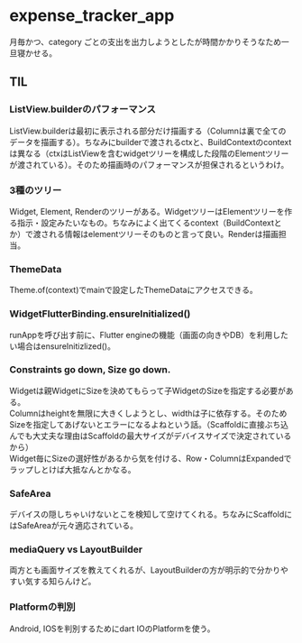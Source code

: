 # expense_tracker_app

月毎かつ、category ごとの支出を出力しようとしたが時間かかりそうなため一旦寝かせる。

## TIL

### ListView.builderのパフォーマンス
ListView.builderは最初に表示される部分だけ描画する（Columnは裏で全てのデータを描画する）。ちなみにbuilderで渡されるctxと、BuildContextのcontextは異なる（ctxはListViewを含むwidgetツリーを構成した段階のElementツリーが渡されている）。そのため描画時のパフォーマンスが担保されるというわけ。

### 3種のツリー
Widget, Element, Renderのツリーがある。WidgetツリーはElementツリーを作る指示・設定みたいなもの。ちなみによく出てくるcontext（BuildContextとか）で渡される情報はelementツリーそのものと言って良い。Renderは描画担当。

### ThemeData
Theme.of(context)でmainで設定したThemeDataにアクセスできる。

### WidgetFlutterBinding.ensureInitialized()
runAppを呼び出す前に、Flutter engineの機能（画面の向きやDB）を利用したい場合はensureInitizlized()。

### Constraints go down, Size go down.
Widgetは親WidgetにSizeを決めてもらって子WidgetのSizeを指定する必要がある。  
Columnはheightを無限に大きくしようとし、widthは子に依存する。そのためSizeを指定してあげないとエラーになるよねという話。（Scaffoldに直接ぶち込んでも大丈夫な理由はScaffoldの最大サイズがデバイスサイズで決定されているから）  
Widget毎にSizeの選好性があるから気を付ける、Row・ColumnはExpandedでラップしとけば大抵なんとかなる。

### SafeArea
デバイスの隠しちゃいけないとこを検知して空けてくれる。ちなみにScaffoldにはSafeAreaが元々適応されている。

### mediaQuery vs LayoutBuilder
両方とも画面サイズを教えてくれるが、LayoutBuilderの方が明示的で分かりやすい気する知らんけど。

### Platformの判別
Android, IOSを判別するためにdart IOのPlatformを使う。
